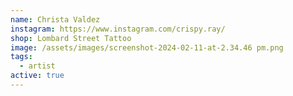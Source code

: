 ```yaml
---
name: Christa Valdez
instagram: https://www.instagram.com/crispy.ray/
shop: Lombard Street Tattoo
image: /assets/images/screenshot-2024-02-11-at-2.34.46 pm.png
tags:
  - artist
active: true
---
```

